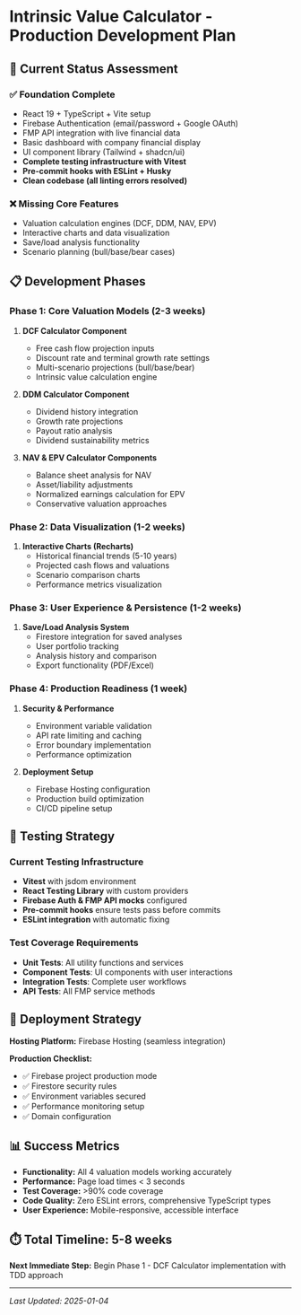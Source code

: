 # Intrinsic Value Calculator - Production Development Plan

## 🎯 Current Status Assessment

### ✅ Foundation Complete
- React 19 + TypeScript + Vite setup
- Firebase Authentication (email/password + Google OAuth)
- FMP API integration with live financial data
- Basic dashboard with company financial display
- UI component library (Tailwind + shadcn/ui)
- **Complete testing infrastructure with Vitest**
- **Pre-commit hooks with ESLint + Husky**
- **Clean codebase (all linting errors resolved)**

### ❌ Missing Core Features
- Valuation calculation engines (DCF, DDM, NAV, EPV)
- Interactive charts and data visualization
- Save/load analysis functionality
- Scenario planning (bull/base/bear cases)

## 📋 Development Phases

### **Phase 1: Core Valuation Models (2-3 weeks)**
1. **DCF Calculator Component**
   - Free cash flow projection inputs
   - Discount rate and terminal growth rate settings
   - Multi-scenario projections (bull/base/bear)
   - Intrinsic value calculation engine

2. **DDM Calculator Component**
   - Dividend history integration
   - Growth rate projections
   - Payout ratio analysis
   - Dividend sustainability metrics

3. **NAV & EPV Calculator Components**
   - Balance sheet analysis for NAV
   - Asset/liability adjustments
   - Normalized earnings calculation for EPV
   - Conservative valuation approaches

### **Phase 2: Data Visualization (1-2 weeks)**
1. **Interactive Charts (Recharts)**
   - Historical financial trends (5-10 years)
   - Projected cash flows and valuations
   - Scenario comparison charts
   - Performance metrics visualization

### **Phase 3: User Experience & Persistence (1-2 weeks)**
1. **Save/Load Analysis System**
   - Firestore integration for saved analyses
   - User portfolio tracking
   - Analysis history and comparison
   - Export functionality (PDF/Excel)

### **Phase 4: Production Readiness (1 week)**
1. **Security & Performance**
   - Environment variable validation
   - API rate limiting and caching
   - Error boundary implementation
   - Performance optimization

2. **Deployment Setup**
   - Firebase Hosting configuration
   - Production build optimization
   - CI/CD pipeline setup

## 🧪 Testing Strategy

### Current Testing Infrastructure
- **Vitest** with jsdom environment
- **React Testing Library** with custom providers
- **Firebase Auth & FMP API mocks** configured
- **Pre-commit hooks** ensure tests pass before commits
- **ESLint integration** with automatic fixing

### Test Coverage Requirements
- **Unit Tests**: All utility functions and services
- **Component Tests**: UI components with user interactions
- **Integration Tests**: Complete user workflows
- **API Tests**: All FMP service methods

## 🚀 Deployment Strategy

**Hosting Platform:** Firebase Hosting (seamless integration)

**Production Checklist:**
- ✅ Firebase project production mode
- ✅ Firestore security rules
- ✅ Environment variables secured
- ✅ Performance monitoring setup
- ✅ Domain configuration

## 📊 Success Metrics
- **Functionality:** All 4 valuation models working accurately
- **Performance:** Page load times < 3 seconds
- **Test Coverage:** >90% code coverage
- **Code Quality:** Zero ESLint errors, comprehensive TypeScript types
- **User Experience:** Mobile-responsive, accessible interface

## ⏱️ Total Timeline: 5-8 weeks
**Next Immediate Step:** Begin Phase 1 - DCF Calculator implementation with TDD approach

---

*Last Updated: 2025-01-04*